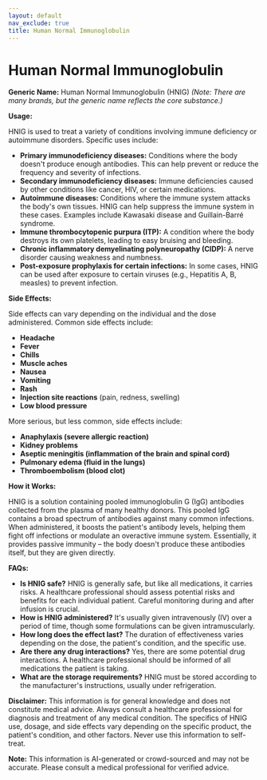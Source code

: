 ```yaml
---
layout: default
nav_exclude: true
title: Human Normal Immunoglobulin
---
```


# Human Normal Immunoglobulin

**Generic Name:** Human Normal Immunoglobulin (HNIG)  *(Note:  There are many brands, but the generic name reflects the core substance.)*

**Usage:**

HNIG is used to treat a variety of conditions involving immune deficiency or autoimmune disorders.  Specific uses include:

* **Primary immunodeficiency diseases:**  Conditions where the body doesn't produce enough antibodies.  This can help prevent or reduce the frequency and severity of infections.
* **Secondary immunodeficiency diseases:**  Immune deficiencies caused by other conditions like cancer, HIV, or certain medications.
* **Autoimmune diseases:**  Conditions where the immune system attacks the body's own tissues.  HNIG can help suppress the immune system in these cases. Examples include Kawasaki disease and Guillain-Barré syndrome.
* **Immune thrombocytopenic purpura (ITP):**  A condition where the body destroys its own platelets, leading to easy bruising and bleeding.
* **Chronic inflammatory demyelinating polyneuropathy (CIDP):** A nerve disorder causing weakness and numbness.
* **Post-exposure prophylaxis for certain infections:**  In some cases, HNIG can be used after exposure to certain viruses (e.g., Hepatitis A, B, measles) to prevent infection.


**Side Effects:**

Side effects can vary depending on the individual and the dose administered. Common side effects include:

* **Headache**
* **Fever**
* **Chills**
* **Muscle aches**
* **Nausea**
* **Vomiting**
* **Rash**
* **Injection site reactions** (pain, redness, swelling)
* **Low blood pressure**

More serious, but less common, side effects include:

* **Anaphylaxis (severe allergic reaction)**
* **Kidney problems**
* **Aseptic meningitis (inflammation of the brain and spinal cord)**
* **Pulmonary edema (fluid in the lungs)**
* **Thromboembolism (blood clot)**


**How it Works:**

HNIG is a solution containing pooled immunoglobulin G (IgG) antibodies collected from the plasma of many healthy donors.  This pooled IgG contains a broad spectrum of antibodies against many common infections.  When administered, it boosts the patient's antibody levels, helping them fight off infections or modulate an overactive immune system.  Essentially, it provides passive immunity – the body doesn't produce these antibodies itself, but they are given directly.


**FAQs:**

* **Is HNIG safe?**  HNIG is generally safe, but like all medications, it carries risks.  A healthcare professional should assess potential risks and benefits for each individual patient.  Careful monitoring during and after infusion is crucial.
* **How is HNIG administered?**  It's usually given intravenously (IV) over a period of time, though some formulations can be given intramuscularly.
* **How long does the effect last?** The duration of effectiveness varies depending on the dose, the patient's condition, and the specific use.
* **Are there any drug interactions?**  Yes, there are some potential drug interactions.  A healthcare professional should be informed of all medications the patient is taking.
* **What are the storage requirements?** HNIG must be stored according to the manufacturer's instructions, usually under refrigeration.


**Disclaimer:** This information is for general knowledge and does not constitute medical advice.  Always consult a healthcare professional for diagnosis and treatment of any medical condition.  The specifics of HNIG use, dosage, and side effects vary depending on the specific product, the patient's condition, and other factors.  Never use this information to self-treat.


**Note:** This information is AI-generated or crowd-sourced and may not be accurate. Please consult a medical professional for verified advice.